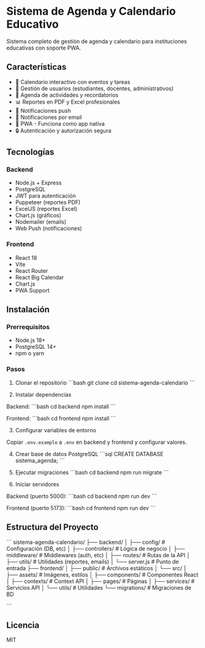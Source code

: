 # Sistema de Agenda y Calendario Educativo

Sistema completo de gestión de agenda y calendario para instituciones educativas con soporte PWA.

## Características

- 📅 Calendario interactivo con eventos y tareas
- 👥 Gestión de usuarios (estudiantes, docentes, administrativos)
- 📝 Agenda de actividades y recordatorios
- 📊 Reportes en PDF y Excel profesionales
- 🔔 Notificaciones push
- 📧 Notificaciones por email
- 📱 PWA - Funciona como app nativa
- 🔒 Autenticación y autorización segura

## Tecnologías

### Backend
- Node.js + Express
- PostgreSQL
- JWT para autenticación
- Puppeteer (reportes PDF)
- ExcelJS (reportes Excel)
- Chart.js (gráficos)
- Nodemailer (emails)
- Web Push (notificaciones)

### Frontend
- React 18
- Vite
- React Router
- React Big Calendar
- Chart.js
- PWA Support

## Instalación

### Prerrequisitos
- Node.js 18+
- PostgreSQL 14+
- npm o yarn

### Pasos

1. Clonar el repositorio
\`\`\`bash
git clone <url>
cd sistema-agenda-calendario
\`\`\`

2. Instalar dependencias

Backend:
\`\`\`bash
cd backend
npm install
\`\`\`

Frontend:
\`\`\`bash
cd frontend
npm install
\`\`\`

3. Configurar variables de entorno

Copiar `.env.example` a `.env` en backend y frontend y configurar valores.

4. Crear base de datos PostgreSQL
\`\`\`sql
CREATE DATABASE sistema_agenda;
\`\`\`

5. Ejecutar migraciones
\`\`\`bash
cd backend
npm run migrate
\`\`\`

6. Iniciar servidores

Backend (puerto 5000):
\`\`\`bash
cd backend
npm run dev
\`\`\`

Frontend (puerto 5173):
\`\`\`bash
cd frontend
npm run dev
\`\`\`

## Estructura del Proyecto

\`\`\`
sistema-agenda-calendario/
├── backend/
│   ├── config/         # Configuración (DB, etc)
│   ├── controllers/    # Lógica de negocio
│   ├── middleware/     # Middlewares (auth, etc)
│   ├── routes/         # Rutas de la API
│   ├── utils/          # Utilidades (reportes, emails)
│   └── server.js       # Punto de entrada
├── frontend/
│   ├── public/         # Archivos estáticos
│   └── src/
│       ├── assets/     # Imágenes, estilos
│       ├── components/ # Componentes React
│       ├── contexts/   # Context API
│       ├── pages/      # Páginas
│       ├── services/   # Servicios API
│       └── utils/      # Utilidades
└── migrations/         # Migraciones de BD

\`\`\`

## Licencia

MIT

